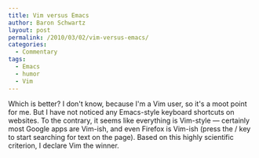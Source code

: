 ```yaml
---
title: Vim versus Emacs
author: Baron Schwartz
layout: post
permalink: /2010/03/02/vim-versus-emacs/
categories:
  - Commentary
tags:
  - Emacs
  - humor
  - Vim
---
```

Which is better? I don't know, because I'm a Vim user, so it's a moot point for me. But I have not noticed any Emacs-style keyboard shortcuts on websites. To the contrary, it seems like everything is Vim-style &#8212; certainly most Google apps are Vim-ish, and even Firefox is Vim-ish (press the / key to start searching for text on the page). Based on this highly scientific criterion, I declare Vim the winner.
